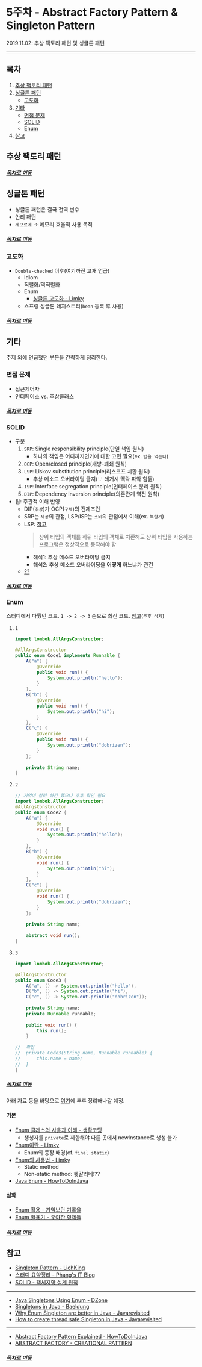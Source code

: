 5주차 - Abstract Factory Pattern & Singleton Pattern
=======
2019.11.02: 추상 팩토리 패턴 및 싱글톤 패턴  
- - - -
## 목차
1. [추상 팩토리 패턴](#추상-팩토리-패턴)
2. [싱글톤 패턴](#싱글톤-패턴)
	* [고도화](#고도화)
3. [기타](#기타)
	* [면접 문제](#면접-문제)
	* [SOLID](#SOLID)
	* [Enum](#Enum)
4. [참고](#참고)
	
## 추상 팩토리 패턴


##### [목차로 이동](#목차)

## 싱글톤 패턴
* 싱글톤 패턴은 결국 전역 변수
* 안티 패턴
* `게으르게` → 메모리 효율적 사용 목적

##### [목차로 이동](#목차)

### 고도화
* `Double-checked` 이후(여기까진 교재 언급)
	* Idiom
	* 직렬화/역직렬화
	* Enum
		* [싱글톤 고도화 - Limky](https://limkydev.tistory.com/67)
	* 스프링 싱글톤 레지스트리(`bean` 등록 후 사용)

##### [목차로 이동](#목차)

## 기타
주제 외에 언급했던 부분을 간략하게 정리한다.

### 면접 문제
* 접근제어자
* 인터페이스 vs. 추상클래스

##### [목차로 이동](#목차)

### SOLID
* 구분
	1. `SRP`: Single responsibility principle(단일 책임 원칙)
		* 하나의 책임은 어디까지인가에 대한 고민 필요(ex. `밥을 먹는다`)
	2. `OCP`: Open/closed principle(개방-폐쇄 원칙)
	3. `LSP`: Liskov substitution principle(리스코프 치환 원칙)
		* 추상 메소드 오버라이딩 금지(∵ 레거시 맥락 파악 힘듦)
	4. `ISP`: Interface segregation principle(인터페이스 분리 원칙)
	5. `DIP`: Dependency inversion principle(의존관계 역전 원칙)
* 팁: 주관적 이해 반영
	* DIP(`추상`)가 OCP(`구체`)의 전제조건
	* SRP는 `제공`의 관점, LSP/ISP는 `소비`의 관점에서 이해(ex. `복합기`)
	* LSP: [참고](http://wonwoo.ml/index.php/post/1780)  
		> 상위 타입의 객체를 하위 타입의 객체로 치환해도 상위 타입을 사용하는 프로그램은 정상적으로 동작해야 함
		* 해석1: 추상 메소드 오버라이딩 금지
		* 해석2: 추상 메소드 오버라이딩을 **어떻게** 하느냐가 관건
	* [??](https://github.com/nara1030/portfolio/blob/master/docs/lecture_list/code_spitz/s83_object1/object1_ch10.md)
	
##### [목차로 이동](#목차)

### Enum
스터디에서 다뤘던 코드. `1 -> 2 -> 3` 순으로 최신 코드. [참고](https://inor.tistory.com/12)(`추후 삭제`)

1. `1`  
	```java
	import lombok.AllArgsConstructor;
	
	@AllArgsConstructor
	public enum Code1 implements Runnable {
		A("a") {
			@Override
			public void run() {
				System.out.println("hello");
			}
		},
		B("b") {
			@Override
			public void run() {
				System.out.println("hi");
			}
		},
		C("c") {
			@Override
			public void run() {
				System.out.println("dobrizen");
			}
		};
		
		private String name;
	}
	```
2. `2`  
	```java
	// 기억이 살려 하긴 했으나 추후 확인 필요
	import lombok.AllArgsConstructor;
	@AllArgsConstructor
	public enum Code2 {
		A("a") {
			@Override
			void run() {
				System.out.println("hello");
			}
		},
		B("b") {
			@Override
			void run() {
				System.out.println("hi");
			}
		},
		C("c") {
			@Override
			void run() {
				System.out.println("dobrizen");
			}
		};
		
		private String name;
		
		abstract void run();
	}
	```
3. `3`  
	```java
	import lombok.AllArgsConstructor;
	
	@AllArgsConstructor
	public enum Code3 {
		A("a", () -> System.out.println("hello"),
		B("b", () -> System.out.println("hi"),
		C("c", () -> System.out.println("dobrizen"));
		
		private String name;
		private Runnable runnable;
		
		public void run() {
			this.run();
		}
		
	//	확인
	//	private Code3(String name, Runnable runnable) {
	//		this.name = name;
	//	}
	}
	```

##### [목차로 이동](#목차)
	
아래 자료 등을 바탕으로 [여기](https://github.com/nara1030/ThisIsJava/blob/master/docs/etc/java_enum.md)에 추후 정리해나갈 예정.

#### 기본
* [Enum 클래스의 사용과 이해 - 생활코딩](https://www.opentutorials.org/module/1226/8025)
	* 생성자를 `private`로 제한해야 다른 곳에서 newInstance로 생성 불가
* [Enum이란 - Limky](https://limkydev.tistory.com/50)
	* Enum의 등장 배경(cf. `final static`)
* [Enum의 사용법 - Limky](https://limkydev.tistory.com/66)
	* Static method
	* Non-static method: 헷갈리네!??
* [Java Enum - HowToDoInJava](https://howtodoinjava.com/java/enum/enum-tutorial/)

#### 심화
* [Enum 활용 - 기억보단 기록을](https://jojoldu.tistory.com/122)
* [Enum 활용기 - 우아한 형제들](http://woowabros.github.io/tools/2017/07/10/java-enum-uses.html)
	
##### [목차로 이동](#목차)

## 참고
* [Singleton Pattern - LichKing](https://multifrontgarden.tistory.com/260?category=471239)
* [스터디 요약정리 - Phang's IT Blog](https://jihyehwang09.github.io/2019/11/03/design-pattern-singleton/)
* [SOLID - 객체지향 설계 원칙](https://ko.wikipedia.org/wiki/SOLID_(%EA%B0%9D%EC%B2%B4_%EC%A7%80%ED%96%A5_%EC%84%A4%EA%B3%84))
- - -
* [Java Singletons Using Enum - DZone](https://dzone.com/articles/java-singletons-using-enum)
* [Singletons in Java - Baeldung](https://www.baeldung.com/java-singleton)
* [Why Enum Singleton are better in Java - Javarevisited](https://javarevisited.blogspot.com/2012/07/why-enum-singleton-are-better-in-java.html)
* [How to create thread safe Singleton in Java - Javarevisited](https://javarevisited.blogspot.com/2012/12/how-to-create-thread-safe-singleton-in-java-example.html)
- - -
* [Abstract Factory Pattern Explained - HowToDoInJava](https://howtodoinjava.com/design-patterns/creational/abstract-factory-pattern-in-java/)
* [ABSTRACT FACTORY - CREATIONAL PATTERN](https://reactiveprogramming.io/books/design-patterns/en/catalog/abstract-factory)

##### [목차로 이동](#목차)